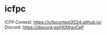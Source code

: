 # icfpc

ICFP Contest: <https://icfpcontest2024.github.io/>  
Discord: <https://discord.gg/HtXttgvCeP> 
